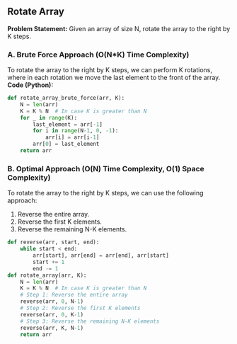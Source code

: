 ## Rotate Array

**Problem Statement:** Given an array of size N, rotate the array to the right by K steps.

### A. Brute Force Approach (O(N*K) Time Complexity)
To rotate the array to the right by K steps, we can perform K rotations, where in each rotation we move the last element to the front of the array.
**Code (Python):**

```python
def rotate_array_brute_force(arr, K):
    N = len(arr)
    K = K % N  # In case K is greater than N
    for _ in range(K):
        last_element = arr[-1]
        for i in range(N-1, 0, -1):
            arr[i] = arr[i-1]
        arr[0] = last_element
    return arr
```

### B. Optimal Approach (O(N) Time Complexity, O(1) Space Complexity)
To rotate the array to the right by K steps, we can use the following approach:
1. Reverse the entire array.
2. Reverse the first K elements.
3. Reverse the remaining N-K elements.

```python
def reverse(arr, start, end):
    while start < end:
        arr[start], arr[end] = arr[end], arr[start]
        start += 1
        end -= 1
def rotate_array(arr, K):
    N = len(arr)
    K = K % N  # In case K is greater than N
    # Step 1: Reverse the entire array
    reverse(arr, 0, N-1)
    # Step 2: Reverse the first K elements
    reverse(arr, 0, K-1)
    # Step 3: Reverse the remaining N-K elements
    reverse(arr, K, N-1)
    return arr
```